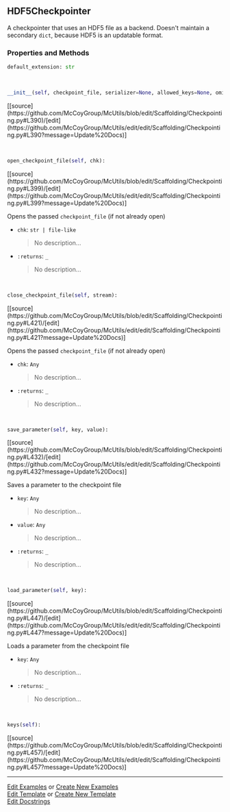 ## <a id="McUtils.Scaffolding.Checkpointing.HDF5Checkpointer">HDF5Checkpointer</a>
A checkpointer that uses an HDF5 file as a backend.
Doesn't maintain a secondary `dict`, because HDF5 is an updatable format.

### Properties and Methods
```python
default_extension: str
```
<a id="McUtils.Scaffolding.Checkpointing.HDF5Checkpointer.__init__" class="docs-object-method">&nbsp;</a> 
```python
__init__(self, checkpoint_file, serializer=None, allowed_keys=None, omitted_keys=None): 
```
<div class="docs-source-link" markdown="1">
[[source](https://github.com/McCoyGroup/McUtils/blob/edit/Scaffolding/Checkpointing.py#L390)/[edit](https://github.com/McCoyGroup/McUtils/edit/edit/Scaffolding/Checkpointing.py#L390?message=Update%20Docs)]
</div>

<a id="McUtils.Scaffolding.Checkpointing.HDF5Checkpointer.open_checkpoint_file" class="docs-object-method">&nbsp;</a> 
```python
open_checkpoint_file(self, chk): 
```
<div class="docs-source-link" markdown="1">
[[source](https://github.com/McCoyGroup/McUtils/blob/edit/Scaffolding/Checkpointing.py#L399)/[edit](https://github.com/McCoyGroup/McUtils/edit/edit/Scaffolding/Checkpointing.py#L399?message=Update%20Docs)]
</div>

Opens the passed `checkpoint_file` (if not already open)
- `chk`: `str | file-like`
    >No description...
- `:returns`: `_`
    >No description...

<a id="McUtils.Scaffolding.Checkpointing.HDF5Checkpointer.close_checkpoint_file" class="docs-object-method">&nbsp;</a> 
```python
close_checkpoint_file(self, stream): 
```
<div class="docs-source-link" markdown="1">
[[source](https://github.com/McCoyGroup/McUtils/blob/edit/Scaffolding/Checkpointing.py#L421)/[edit](https://github.com/McCoyGroup/McUtils/edit/edit/Scaffolding/Checkpointing.py#L421?message=Update%20Docs)]
</div>

Opens the passed `checkpoint_file` (if not already open)
- `chk`: `Any`
    >No description...
- `:returns`: `_`
    >No description...

<a id="McUtils.Scaffolding.Checkpointing.HDF5Checkpointer.save_parameter" class="docs-object-method">&nbsp;</a> 
```python
save_parameter(self, key, value): 
```
<div class="docs-source-link" markdown="1">
[[source](https://github.com/McCoyGroup/McUtils/blob/edit/Scaffolding/Checkpointing.py#L432)/[edit](https://github.com/McCoyGroup/McUtils/edit/edit/Scaffolding/Checkpointing.py#L432?message=Update%20Docs)]
</div>

Saves a parameter to the checkpoint file
- `key`: `Any`
    >No description...
- `value`: `Any`
    >No description...
- `:returns`: `_`
    >No description...

<a id="McUtils.Scaffolding.Checkpointing.HDF5Checkpointer.load_parameter" class="docs-object-method">&nbsp;</a> 
```python
load_parameter(self, key): 
```
<div class="docs-source-link" markdown="1">
[[source](https://github.com/McCoyGroup/McUtils/blob/edit/Scaffolding/Checkpointing.py#L447)/[edit](https://github.com/McCoyGroup/McUtils/edit/edit/Scaffolding/Checkpointing.py#L447?message=Update%20Docs)]
</div>

Loads a parameter from the checkpoint file
- `key`: `Any`
    >No description...
- `:returns`: `_`
    >No description...

<a id="McUtils.Scaffolding.Checkpointing.HDF5Checkpointer.keys" class="docs-object-method">&nbsp;</a> 
```python
keys(self): 
```
<div class="docs-source-link" markdown="1">
[[source](https://github.com/McCoyGroup/McUtils/blob/edit/Scaffolding/Checkpointing.py#L457)/[edit](https://github.com/McCoyGroup/McUtils/edit/edit/Scaffolding/Checkpointing.py#L457?message=Update%20Docs)]
</div>





___

[Edit Examples](https://github.com/McCoyGroup/McUtils/edit/edit/ci/examples/McUtils/Scaffolding/Checkpointing/HDF5Checkpointer.md) or 
[Create New Examples](https://github.com/McCoyGroup/McUtils/new/edit/?filename=ci/examples/McUtils/Scaffolding/Checkpointing/HDF5Checkpointer.md) <br/>
[Edit Template](https://github.com/McCoyGroup/McUtils/edit/edit/ci/docs/McUtils/Scaffolding/Checkpointing/HDF5Checkpointer.md) or 
[Create New Template](https://github.com/McCoyGroup/McUtils/new/edit/?filename=ci/docs/templates/McUtils/Scaffolding/Checkpointing/HDF5Checkpointer.md) <br/>
[Edit Docstrings](https://github.com/McCoyGroup/McUtils/edit/edit/McUtils/Scaffolding/Checkpointing.py?message=Update%20Docs)